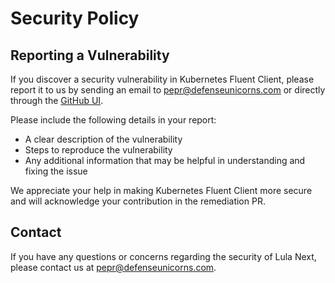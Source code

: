 # Security Policy

## Reporting a Vulnerability

If you discover a security vulnerability in Kubernetes Fluent Client, please report it to us by sending an email to [pepr@defenseunicorns.com](mailto:pepr@defenseunicorns.com?subject=Vulnerability) or directly through the [GitHub UI](https://github.com/defenseunicorns/lula-next/security/advisories/new).

Please include the following details in your report:

- A clear description of the vulnerability
- Steps to reproduce the vulnerability
- Any additional information that may be helpful in understanding and fixing the issue

We appreciate your help in making Kubernetes Fluent Client more secure and will acknowledge your contribution in the remediation PR.

## Contact

If you have any questions or concerns regarding the security of Lula Next, please contact us at <pepr@defenseunicorns.com>.
